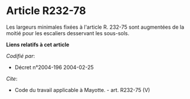 # Article R232-78

Les largeurs minimales fixées à l'article R. 232-75 sont augmentées de la moitié pour les escaliers desservant les sous-sols.

**Liens relatifs à cet article**

_Codifié par_:

  - Décret n°2004-196 2004-02-25

_Cite_:

  - Code du travail applicable à Mayotte. - art. R232-75 (V)
